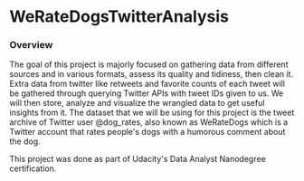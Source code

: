 # WeRateDogsTwitterAnalysis
### Overview

The goal of this project is majorly focused on gathering data from different sources and in various 
formats, assess its quality and tidiness, then clean it. Extra data from twitter like retweets and favorite counts of 
each tweet will be gathered through querying Twitter APIs with tweet IDs given to us. We will then store, analyze and visualize the wrangled data to get 
useful insights from it. The dataset that we will be using for this project is the tweet archive of 
Twitter user @dog_rates, also known as WeRateDogs which is a Twitter account that rates 
people's dogs with a humorous comment about the dog.

This project was done as part of Udacity's Data Analyst Nanodegree certification.
